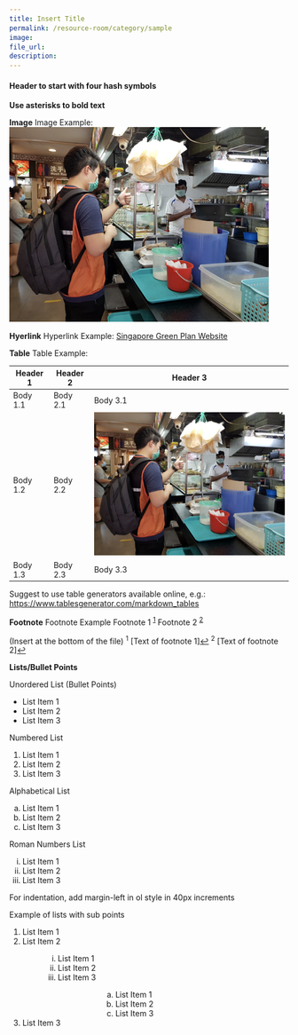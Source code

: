 ```yaml
---  
title: Insert Title
permalink: /resource-room/category/sample
image:  
file_url:  
description:  
---  
```


#### Header to start with four hash symbols

**Use asterisks to bold text**

**Image**
Image Example: ![Simple Descriptive Text Of Image](/news/news-images/press-release-2020-04-10-image-2.png)

**Hyerlink**
Hyperlink Example: [Singapore Green Plan Website](https://greenplan.gov.sg)

**Table**
Table Example:

| Header 1 | Header 2 | Header 3 |
|----------|----------|----------|
| Body 1.1 | Body 2.1 | Body 3.1 |
| Body 1.2 | Body 2.2 | ![Simple Descriptive Text Of Image](/news/news-images/press-release-2020-04-10-image-2.png) |
| Body 1.3 | Body 2.3 | Body 3.3 |

Suggest to use table generators available online, e.g.: https://www.tablesgenerator.com/markdown_tables 

**Footnote**
Footnote Example
Footnote 1 <sup><a href="#fn1" id="ref1">1</a></sup>
Footnote 2 <sup><a href="#fn2" id="ref2">2</a></sup>

(Insert at the bottom of the file)
<sup id="fn1">1</sup> [Text of footnote 1]<a href="#ref1">↩</a>
<sup id="fn2">2</sup> [Text of footnote 2]<a href="#ref2">↩</a>

[^1]: This is the first footnote.
[^2]: This is the second footnote.

**Lists/Bullet Points**

Unordered List (Bullet Points)
<ul>
<li>List Item 1</li>
<li>List Item 2</li>
<li>List Item 3</li>
</ul>

Numbered List
<ol>
<li>List Item 1</li>
<li>List Item 2</li>
<li>List Item 3</li>
</ol>

Alphabetical List 
<ol style="list-style-type: lower-alpha">
<li>List Item 1</li>
<li>List Item 2</li>
<li>List Item 3</li>
</ol>

Roman Numbers List 
<ol style="list-style-type: lower-roman">
<li>List Item 1</li>
<li>List Item 2</li>
<li>List Item 3</li>
</ol>

For indentation, add margin-left in ol style in 40px increments

Example of lists with sub points

<ol>
<li>List Item 1</li>
<li>List Item 2</li>
  <ol style="list-style-type: lower-roman; margin-left: 40px">
  <li>List Item 1</li>
  <li>List Item 2</li>
  <li>List Item 3</li>
    <ol style="list-style-type: lower-alpha; margin-left: 80px"">
    <li>List Item 1</li>
    <li>List Item 2</li>
    <li>List Item 3</li>
    </ol>
  </ol>
<li>List Item 3</li>
</ol>
